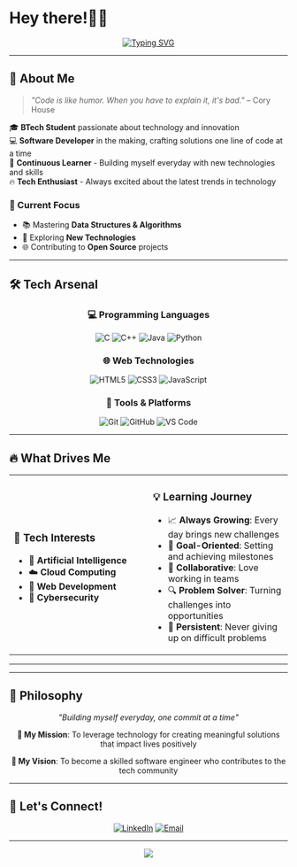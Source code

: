 # Hey there!👋🏻

<div align="center">
  
 [![Typing SVG](https://readme-typing-svg.herokuapp.com?font=Times+New+Roman&weight=1200&size=30&duration=6000&pause=500&color=F720E2&width=435&lines=I'm+Pragati+Mishra%F0%9F%91%A9%F0%9F%8F%BB%E2%80%8D%F0%9F%92%BB)](https://git.io/typing-svg)
  
</div>

---

## 🌟 About Me

> *"Code is like humor. When you have to explain it, it's bad."* – Cory House

🎓 **BTech Student** passionate about technology and innovation  
💻 **Software Developer** in the making, crafting solutions one line of code at a time  
🌱 **Continuous Learner** - Building myself everyday with new technologies and skills  
🔥 **Tech Enthusiast** - Always excited about the latest trends in technology  

### 🎯 Current Focus
- 📚 Mastering **Data Structures & Algorithms**
- 🔬 Exploring **New Technologies**
- 🌐 Contributing to **Open Source** projects

---

## 🛠️ Tech Arsenal

<div align="center">

### 💻 Programming Languages
![C](https://img.shields.io/badge/C-00599C?style=for-the-badge&logo=c&logoColor=white)
![C++](https://img.shields.io/badge/C++-00599C?style=for-the-badge&logo=cplusplus&logoColor=white)
![Java](https://img.shields.io/badge/Java-ED8B00?style=for-the-badge&logo=openjdk&logoColor=white)
![Python](https://img.shields.io/badge/Python-3776AB?style=for-the-badge&logo=python&logoColor=white)

### 🌐 Web Technologies
![HTML5](https://img.shields.io/badge/HTML5-E34F26?style=for-the-badge&logo=html5&logoColor=white)
![CSS3](https://img.shields.io/badge/CSS3-1572B6?style=for-the-badge&logo=css3&logoColor=white)
![JavaScript](https://img.shields.io/badge/JavaScript-F7DF1E?style=for-the-badge&logo=javascript&logoColor=black)

### 🔧 Tools & Platforms
![Git](https://img.shields.io/badge/Git-F05032?style=for-the-badge&logo=git&logoColor=white)
![GitHub](https://img.shields.io/badge/GitHub-100000?style=for-the-badge&logo=github&logoColor=white)
![VS Code](https://img.shields.io/badge/VS_Code-0078D4?style=for-the-badge&logo=visual%20studio%20code&logoColor=white)

</div>

---

## 🔥 What Drives Me

<table>
<tr>
<td width="50%">

### 🚀 **Tech Interests**
- 🤖 **Artificial Intelligence**
- ☁️ **Cloud Computing**
- 📱 **Web Development**
- 🔐 **Cybersecurity**

</td>
<td width="50%">

### 💡 **Learning Journey**
- 📈 **Always Growing**: Every day brings new challenges
- 🎯 **Goal-Oriented**: Setting and achieving milestones
- 🤝 **Collaborative**: Love working in teams
- 🔍 **Problem Solver**: Turning challenges into opportunities
- 💪 **Persistent**: Never giving up on difficult problems

</td>
</tr>
</table>

---

<!--## 📊 GitHub Analytics

<div align="center">
  
  <img height="180em" src="https://github-readme-stats.vercel.app/api?username=Pragatimishra22&show_icons=true&theme=tokyonight&include_all_commits=true&count_private=true"/>
 

</div>


---

## 🏆 GitHub Trophies

<div align="center">
  
  [![trophy](https://github-profile-trophy.vercel.app/?username=Pragatimishra22&theme=tokyonight&no-frame=false&no-bg=false&margin-w=4)](https://github.com/ryo-ma/github-profile-trophy)
  
</div>

---

## 🌈 Activity Graph

<div align="center">
  
  [![Activity Graph](https://github-readme-activity-graph.vercel.app/graph?username=Pragatimishra22&theme=tokyo-night)](https://github.com/ashutosh00710/github-readme-activity-graph)
  
</div> -->

---

## 💭 Philosophy

<div align="center">
  
  *"Building myself everyday, one commit at a time"*
  
  **🎯 My Mission**: To leverage technology for creating meaningful solutions that impact lives positively
  
  **🌟 My Vision**: To become a skilled software engineer who contributes to the tech community
  
</div>

---

## 🤝 Let's Connect!

<div align="center">
  
  [![LinkedIn](https://img.shields.io/badge/LinkedIn-0077B5?style=for-the-badge&logo=linkedin&logoColor=white)](https://www.linkedin.com/in/pragati-mishra-865203334/)
  [![Email](https://img.shields.io/badge/Gmail-D14836?style=for-the-badge&logo=gmail&logoColor=white)](mailto:syncwithpragati@gmail.com)
  
</div>

---


<div align="center">
  <img src="https://capsule-render.vercel.app/api?type=waving&color=gradient&height=100&section=footer"/>
</div>
